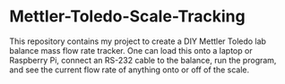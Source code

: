 # Mettler-Toledo-Scale-Tracking
This repository contains my project to create a DIY Mettler Toledo lab balance mass flow rate tracker. One can load this onto a laptop or Raspberry Pi, connect an RS-232 cable to the balance, run the program, and see the current flow rate of anything onto or off of the scale.

